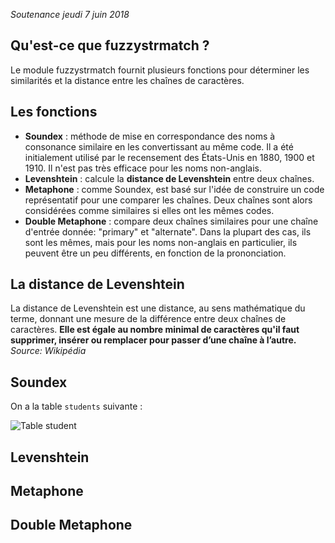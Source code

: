 *Soutenance jeudi 7 juin 2018*

## Qu'est-ce que fuzzystrmatch ?

Le module fuzzystrmatch fournit plusieurs fonctions pour déterminer les similarités et la distance entre les chaînes de caractères.

## Les fonctions

* **Soundex** : méthode de mise en correspondance des noms à consonance similaire en les convertissant au même code. Il a été initialement utilisé par le recensement des États-Unis en 1880, 1900 et 1910. Il n'est pas très efficace pour les noms non-anglais.
* **Levenshtein** : calcule la **distance de Levenshtein** entre deux chaînes.
* **Metaphone** : comme Soundex, est basé sur l'idée de construire un code représentatif pour une comparer les chaînes. Deux chaînes sont alors considérées comme similaires si elles ont les mêmes codes.
* **Double Metaphone** : compare deux chaînes similaires pour une chaîne d'entrée donnée: "primary" et "alternate". Dans la plupart des cas, ils sont les mêmes, mais pour les noms non-anglais en particulier, ils peuvent être un peu différents, en fonction de la prononciation.

## La distance de Levenshtein

La distance de Levenshtein est une distance, au sens mathématique du terme, donnant une mesure de la différence entre deux chaînes de caractères. **Elle est égale au nombre minimal de caractères qu'il faut supprimer, insérer ou remplacer pour passer d’une chaîne à l’autre.**
*Source: Wikipédia*

## Soundex

On a la table `students` suivante :

![Table student](https://github.com/h3r0xfr/h3r0xfr-postgresql/blob/master/fuzzystrmatch/students.png?raw=true)

## Levenshtein

## Metaphone

## Double Metaphone
